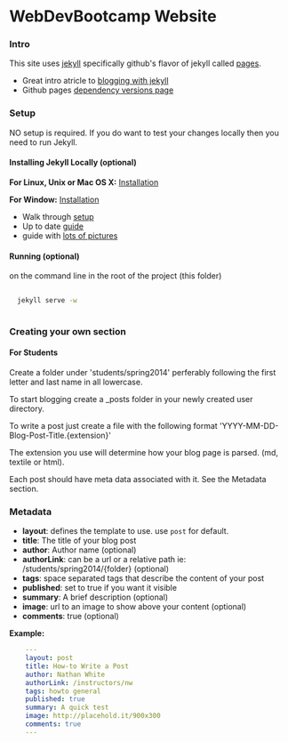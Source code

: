 WebDevBootcamp Website
========================

### Intro

This site uses [jekyll](http://jekyllrb.com/) specifically github's flavor of jekyll called [pages](https://pages.github.com/).

* Great intro atricle to [blogging with jekyll](https://help.github.com/articles/using-jekyll-with-pages)
* Github pages [dependency versions page](https://pages.github.com/versions/)

### Setup

NO setup is required. If you do want to test your changes locally then you need to run Jekyll.

#### Installing Jekyll Locally (optional)

**For Linux, Unix or Mac OS X:** [Installation](http://jekyllrb.com/docs/installation/)

**For Window:** [Installation](http://jekyllrb.com/docs/windows/)
  
  * Walk through [setup](http://www.madhur.co.in/blog/2011/09/01/runningjekyllwindows.html)
  * Up to date [guide](https://github.com/juthilo/run-jekyll-on-windows/)
  * guide with [lots of pictures](http://ntotten.com/2012/03/02/github-pages-with-jekyll-local-development-on-windows/)
  
#### Running (optional)

on the command line in the root of the project (this folder)

```bash
  
  jekyll serve -w
  
```

### Creating your own section

#### For Students

Create a folder under 'students/spring2014' perferably following the first letter and last name in all lowercase.

To start blogging create a _posts folder in your newly created user directory.

To write a post just create a file with the following format 'YYYY-MM-DD-Blog-Post-Title.{extension}'

The extension you use will determine how your blog page is parsed. (md, textile or html).

Each post should have meta data associated with it. See the Metadata section.


### Metadata

* __layout__: defines the template to use. use `post` for default.
* __title__: The title of your blog post
* __author__: Author name (optional)
* __authorLink__: can be a url or a relative path ie: /students/spring2014/{folder} (optional)
* __tags__: space separated tags that describe the content of your post
* __published__: set to true if you want it visible
* __summary__: A brief description (optional)
* __image__: url to an image to show above your content (optional)
* __comments__: true (optional)

__Example:__

```yml
    ---
    layout: post
    title: How-to Write a Post
    author: Nathan White
    authorLink: /instructors/nw
    tags: howto general
    published: true
    summary: A quick test
    image: http://placehold.it/900x300
    comments: true
    ---
```
